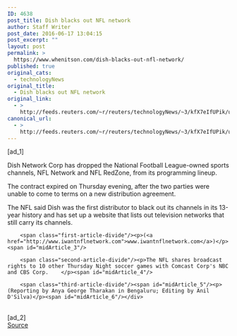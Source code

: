 ```yaml
---
ID: 4638
post_title: Dish blacks out NFL network
author: Staff Writer
post_date: 2016-06-17 13:04:15
post_excerpt: ""
layout: post
permalink: >
  https://www.whenitson.com/dish-blacks-out-nfl-network/
published: true
original_cats:
  - technologyNews
original_title:
  - Dish blacks out NFL network
original_link:
  - >
    http://feeds.reuters.com/~r/reuters/technologyNews/~3/kfX7eIfUPik/us-dish-network-nfl-idUSKCN0Z317D
canonical_url:
  - >
    http://feeds.reuters.com/~r/reuters/technologyNews/~3/kfX7eIfUPik/us-dish-network-nfl-idUSKCN0Z317D
---
```

 [ad_1]
<br><div id="articleText">
<span id="midArticle_start"/>

<span class="focusParagraph" readability="5"><p><span class="articleLocatio&lt;/span&gt;n">Dish Network Corp has dropped the National Football League-owned sports channels, NFL Network and NFL RedZone, from its programming lineup. </span></p></span><span id="midArticle_0"/><p>The contract expired on Thursday evening, after the two parties were unable to come to terms on a new distribution agreement. </p><span id="midArticle_1"/><p>The NFL said Dish was the first distributor to black out its channels in its 13-year history and has set up a website that lists out television networks that still carry its channels.</p><span id="midArticle_2"/>
        
        <span class="first-article-divide"/><p>(<a href="http://www.iwantnflnetwork.com">www.iwantnflnetwork.com</a>)</p><span id="midArticle_3"/>
        
        <span class="second-article-divide"/><p>The NFL shares broadcast rights to 10 other Thursday Night soccer games with Comcast Corp's NBC and CBS Corp.    </p><span id="midArticle_4"/>
        
        <span class="third-article-divide"/><span id="midArticle_5"/><p> (Reporting by Anya George Tharakan in Bengaluru; Editing by Anil D'Silva)</p><span id="midArticle_6"/></div>
<br>[ad_2]
<br><a href="http://feeds.reuters.com/~r/reuters/technologyNews/~3/kfX7eIfUPik/us-dish-network-nfl-idUSKCN0Z317D">Source </a>